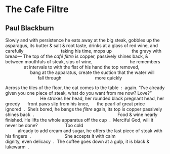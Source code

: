 # The Cafe Filtre
## Paul Blackburn
Slowly and with persistence
he eats away at the big steak,
gobbles up the asparagus, its
butter & salt & root taste,
drinks at a glass of red wine, and carefully
                             taking his time, mops up
               the gravy with bread—
The top of the _café filtre_ is
copper, passively shines back, & between
mouthfuls of steak, sips of wine,
                             he remembers
               at intervals to
with the flat of his hand
the top removed,
                                       bang
at the apparatus,
create the suction that
the water will
                          fall through
                          more quickly

Across the tiles of the floor, the
cat comes to the table  :  again.
“I’ve already given you one piece of steak,
what do you want from me now? Love?”
                            He strokes her head, her
rounded black pregnant head, her greedy
     front paws slip from his knee,
     the pearl of great price
     ignored  .  She’s bored, he
bangs the _filtre_ again, its top is copper
passively shines back  .
                                                                  Food  & wine
nearly
finished.
He lifts the whole apparatus off the cup  .  Merciful
God, will it never be done?                      Too cold
                                                                      already
to add cream and sugar, he offers the last
piece of steak with his fingers  .
                          She accepts it with calm
                                      dignity,
even delicacy  .  The coffee goes down at a gulp, it
is black
& lukewarm  .